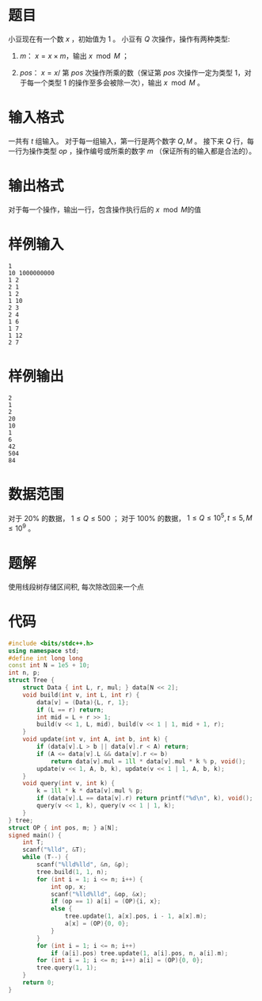 # 题目

小豆现在有一个数 $x$ ，初始值为 $1$ 。 小豆有 $Q$ 次操作，操作有两种类型:

1. $m$： $x=x×m$，输出 $x\mod M$ ；

2. $pos$： $x=x/$ 第 $pos$ 次操作所乘的数（保证第 $pos$ 次操作一定为类型 $1$，对于每一个类型 $1$ 的操作至多会被除一次），输出 $x\mod M$ 。

# 输入格式

一共有 $t$ 组输入。
对于每一组输入，第一行是两个数字 $Q,M$ 。
接下来 $Q$ 行，每一行为操作类型 $op$ ，操作编号或所乘的数字 $m$ （保证所有的输入都是合法的）。

# 输出格式

对于每一个操作，输出一行，包含操作执行后的 $x\mod M$的值

# 样例输入

```
1
10 1000000000
1 2
2 1
1 2
1 10
2 3
2 4
1 6
1 7
1 12
2 7
```

# 样例输出

```
2
1
2
20
10
1
6
42
504
84
```

# 数据范围

对于 $20\%$ 的数据， $1≤Q≤500$ ；
对于 $100\%$ 的数据， $1≤Q≤10^5,t≤5,M≤10^9$ 。

# 题解

使用线段树存储区间积, 每次除改回来一个点

# 代码

```cpp
#include <bits/stdc++.h>
using namespace std;
#define int long long
const int N = 1e5 + 10;
int n, p;
struct Tree {
    struct Data { int L, r, mul; } data[N << 2];
    void build(int v, int L, int r) {
        data[v] = (Data){L, r, 1};
        if (L == r) return;
        int mid = L + r >> 1;
        build(v << 1, L, mid), build(v << 1 | 1, mid + 1, r);
    }
    void update(int v, int A, int b, int k) {
        if (data[v].L > b || data[v].r < A) return;
        if (A <= data[v].L && data[v].r <= b)
            return data[v].mul = 1ll * data[v].mul * k % p, void();
        update(v << 1, A, b, k), update(v << 1 | 1, A, b, k);
    }
    void query(int v, int k) {
        k = 1ll * k * data[v].mul % p;
        if (data[v].L == data[v].r) return printf("%d\n", k), void();
        query(v << 1, k), query(v << 1 | 1, k);
    }
} tree;
struct OP { int pos, m; } a[N];
signed main() {
    int T;
    scanf("%lld", &T);
    while (T--) {
        scanf("%lld%lld", &n, &p);
        tree.build(1, 1, n);
        for (int i = 1; i <= n; i++) {
            int op, x;
            scanf("%lld%lld", &op, &x);
            if (op == 1) a[i] = (OP){i, x};
            else {
                tree.update(1, a[x].pos, i - 1, a[x].m);
                a[x] = (OP){0, 0};
            }
        }
        for (int i = 1; i <= n; i++)
            if (a[i].pos) tree.update(1, a[i].pos, n, a[i].m);
        for (int i = 1; i <= n; i++) a[i] = (OP){0, 0};
        tree.query(1, 1);
    }
    return 0;
}
```